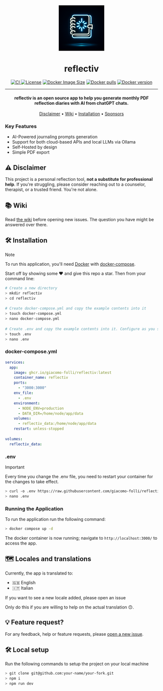 <p align="center">
   <img alt="Logo" width="150px" src="https://raw.githubusercontent.com/giacomo-folli/reflectiv/refs/heads/main/frontend/static/generated-icon.png" />
</p>

<h1 align="center">reflectiv</h1>

<p align="center">
<a href="https://github.com/giacomo-folli/reflectiv/actions/workflows/build-and-push.yml">
  <img src="https://github.com/giacomo-folli/reflectiv/actions/workflows/build-and-push.yml/badge.svg" alt="CI">
</a>
<a href="https://raw.githubusercontent.com/giacomo-folli/reflectiv/refs/heads/master/LICENSE"><img src="https://img.shields.io/github/license/giacomo-folli/reflectiv?color=428f7e&logo=open%20source%20initiative&logoColor=white" alt="License"></a>
<a href="https://hub.docker.com/r/giacomofolli/reflectiv"><img src="https://img.shields.io/docker/image-size/giacomofolli/reflectiv" alt="Docker Image Size"></a>
<a href="https://hub.docker.com/r/giacomofolli/reflectiv"><img src="https://img.shields.io/docker/pulls/giacomofolli/reflectiv" alt="Docker pulls"></a>
<a href="https://hub.docker.com/r/giacomofolli/reflectiv"><img src="https://img.shields.io/docker/v/giacomofolli/reflectiv?sort=semver" alt="Docker version"></a>
</p>

---

<h4 align="center">reflectiv is an open source app to help you generate monthly PDF reflection diaries with AI from chatGPT chats.</h4>

<p align="center">
  <a href="#%EF%B8%8F-disclaimer">Disclaimer</a> •
  <a href="#-wiki">Wiki</a> •
  <!-- <a href="#-prerequisites">Prerequisites</a> • -->
  <a href="#%EF%B8%8F-installation">Installation</a> •
  <a href="#%EF%B8%8F-sponsors">Sponsors</a>
</p>

<!-- <p align="center">
  <a href="https://www.buymeacoffee.com/ingelbrecht" target="_blank"><img src="https://cdn.buymeacoffee.com/buttons/v2/default-yellow.png" alt="Buy Me A Coffee" style="height: 40px !important;" ></a>
</p> -->

### Key Features

- AI-Powered journaling prompts generation
- Support for both cloud-based APIs and local LLMs via Ollama
- Self-Hosted by design
- Simple PDF export

## ⚠️ Disclaimer

This project is a personal reflection tool, **not a substitute for professional help**. If you're struggling, please consider reaching out to a counselor, therapist, or a trusted friend. You're not alone.

## 📚 Wiki

Read [the wiki](https://github.com/giacomo-folli/reflectiv/wiki) before opening new issues. The question you have might be answered over there.

<!-- ## 🪄 Prerequisites

You'll need a `Strava client ID` and `Strava client Secret`

- Navigate to your [Strava API settings page](https://www.strava.com/settings/api).
- Copy the `client ID` and `client secret`, you'll need these during the [installation](#%EF%B8%8F-installation)
- Make sure the `Authorization App Domain` is set to the url you will host your app on. By default this should be `http://localhost:8080` -->

## 🛠️ Installation

> [!NOTE]
> To run this application, you'll need [Docker](https://docs.docker.com/engine/install/) with [docker-compose](https://docs.docker.com/compose/install/).

Start off by showing some ❤️ and give this repo a star. Then from your command line:

```bash
# Create a new directory
> mkdir reflectiv
> cd reflectiv

# Create docker-compose.yml and copy the example contents into it
> touch docker-compose.yml
> nano docker-compose.yml

# Create .env and copy the example contents into it. Configure as you see fit
> touch .env
> nano .env
```

### docker-compose.yml

```yml
services:
  app:
    image: ghcr.io/giacomo-folli/reflectiv:latest
    container_name: reflectiv
    ports:
      - "3000:3000"
    env_file:
      - .env
    environment:
      - NODE_ENV=production
      - DATA_DIR=/home/node/app/data
    volumes:
      - reflectiv_data:/home/node/app/data
    restart: unless-stopped

volumes:
  reflectiv_data:
```

### .env

> [!IMPORTANT]
> Every time you change the .env file, you need to restart your container for the changes to take effect.

```bash
> curl -o .env https://raw.githubusercontent.com/giacomo-folli/reflectiv/main/.env.example
> nano .env
```

### Running the Application

To run the application run the following command:

```bash
> docker compose up -d
```

The docker container is now running; navigate to `http://localhost:3000/` to access the app.

## 🗺️ Locales and translations

Currently, the app is translated to:

- 🇬🇧 English
- 🇮🇹 Italian

If you want to see a new locale added, please open an issue

<!-- [open a new issue](https://github.com/robiningelbrecht/statistics-for-strava/issues/new?template=translations-and-localisation.md).  -->

Only do this if you are willing to help on the actual translation 🙃.

## 💡 Feature request?

For any feedback, help or feature requests, please [open a new issue](https://github.com/giacomo-folli/reflectiv/issues/new/).

<!-- Before you do, please read [the wiki](https://github.com/robiningelbrecht/statistics-for-strava/wiki). The question you have might be answered over there. -->

## 🛠️ Local setup

Run the following commands to setup the project on your local machine

```bash
> git clone git@github.com:your-name/your-fork.git
> npm i
> npm run dev
```

<!-- ## ❤️ Sponsors -->
